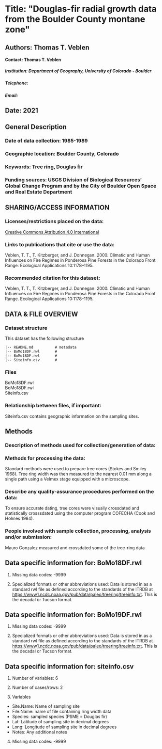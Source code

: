 # Title: "Douglas-fir radial growth data from the Boulder County montane zone"
## Authors: Thomas T. Veblen
#### Contact: Thomas T. Veblen
##### Institution: Department of Geography, University of Colorado - Boulder
##### Telephone: 
##### Email: 
## Date: 2021

## General Description

### Date of data collection: 1985-1989
### Geographic location: Boulder County, Colorado
### Keywords: Tree ring, Douglas fir
### Funding sources: USGS Division of Biological Resources’ Global Change Program and by the City of Boulder Open Space and Real Estate Department


## SHARING/ACCESS INFORMATION

### Licenses/restrictions placed on the data: 

[Creative Commons Attribution 4.0 International](https://creativecommons.org/licenses/by/4.0/)

### Links to publications that cite or use the data: 

Veblen, T. T., T. Kitzberger, and J. Donnegan. 2000. Climatic and Human Influences on Fire Regimes in Ponderosa Pine Forests in the Colorado Front Range. Ecological Applications 10:1178–1195.

### Recommended citation for this dataset: 

Veblen, T. T., T. Kitzberger, and J. Donnegan. 2000. Climatic and Human Influences on Fire Regimes in Ponderosa Pine Forests in the Colorado Front Range. Ecological Applications 10:1178–1195.


## DATA & FILE OVERVIEW

### Dataset structure

This dataset has the following structure

```
|-- README.md          # metadata
|-- BoMo18DF.rwl       # 
|-- BoMo18DF.rwl       # 
|-- Siteinfo.csv       # 
```

### Files
BoMo18DF.rwl      
BoMo18DF.rwl     
Siteinfo.csv        

### Relationship between files, if important: 
Siteinfo.csv contains geographic information on the sampling sites. 

## Methods

### Description of methods used for collection/generation of data: 
<Include links or references to publications or other documentation containing experimental design or protocols used in data collection>

### Methods for processing the data: 
Standard methods were used to prepare tree cores (Stokes and Smiley 1968). Tree ring width was then measured to the nearest 0.01 mm along a single path using a Velmex stage equipped with a microscope. 

### Describe any quality-assurance procedures performed on the data: 
To ensure accurate dating, tree cores were visually crossdated and statistically crosssdated using the computer program COFECHA (Cook and Holmes 1984).

### People involved with sample collection, processing, analysis and/or submission: 

Mauro Gonzalez measured and crossdated some of the tree-ring data

## Data specific information for: BoMo18DF.rwl

1.  Missing data codes: 
-9999

2. Specialized formats or other abbreviations used: 
Data is stored in as a standard rwl file as defined according to the standards of the ITRDB at https://www1.ncdc.noaa.gov/pub/data/paleo/treering/treeinfo.txt. This is the decadal or Tucson format.

## Data specific information for: BoMo19DF.rwl

1.  Missing data codes: 
-9999

2. Specialized formats or other abbreviations used: 
Data is stored in as a standard rwl file as defined according to the standards of the ITRDB at https://www1.ncdc.noaa.gov/pub/data/paleo/treering/treeinfo.txt. This is the decadal or Tucson format.

## Data specific information for: siteinfo.csv

1. Number of variables: 6

2. Number of cases/rows:  2

3. Variables

- Site.Name: Name of sampling site
- File.Name: name of file containing ring width data
- Species: sampled species (PSME = Douglas fir)
- Lat: Latitude of sampling site in decimal degrees
- Long: Longitude of sampling site in decimal degrees
- Notes: Any additional notes

4. Missing data codes: 
-9999

